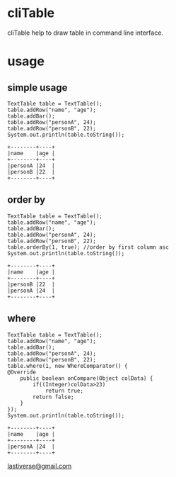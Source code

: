 cliTable
========

cliTable help to draw table in command line interface.

# usage
## simple usage
~~~~
TextTable table = TextTable();
table.addRow("name", "age");
table.addBar();
table.addRow("personA", 24);
table.addRow("personB", 22);
System.out.println(table.toString());
~~~~


~~~~
+--------+----+
|name    |age |
+--------+----+
|personA |24  |
|personB |22  |
+--------+----+
~~~~

## order by
~~~~
TextTable table = TextTable();
table.addRow("name", "age");
table.addBar();
table.addRow("personA", 24);
table.addRow("personB", 22);
table.orderBy(1, true); //order by first column asc
System.out.println(table.toString());
~~~~

~~~~
+--------+----+
|name    |age |
+--------+----+
|personB |22  |
|personA |24  |
+--------+----+
~~~~

## where
~~~~
TextTable table = TextTable();
table.addRow("name", "age");
table.addBar();
table.addRow("personA", 24);
table.addRow("personB", 22);
table.where(1, new WhereComparator() {
@Override
	public boolean onCompare(Object colData) {
		if((Integer)colData>23)
			return true;
		return false;
	}
});
System.out.println(table.toString());
~~~~

~~~~
+--------+----+
|name    |age |
+--------+----+
|personA |24  |
+--------+----+
~~~~

lastiverse@gmail.com